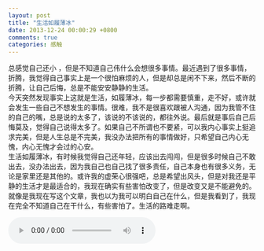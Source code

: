 ```yaml
---
layout: post
title: "生活如履薄冰"
date: 2013-12-24 00:00:29 +0800
comments: true
categories: 感触
---
```

总感觉自己还小 ，但是不知道自己伟什么会想很多事情。最近遇到了很多事情，折腾，我觉得自己事实上是一个很怕麻烦的人，但是却总是闲不下来，然后不断的折腾，让自己后悔，<!-- more -->总是不能安安静静的生活。    
今天突然发现事实上这就是生活，如履薄冰，每一步都需要慎重，走不好，或许就会发生一些自己不想发生的事情。很难，我不是很喜欢跟被人沟通，因为我管不住的自己的嘴，总是说的太多了，该说的不该说的，都往外说。最后就是事后自己后悔莫及，觉得自己说得太多了。如果自己不所谓也不要紧，可以我内心事实上挺追求完美，但是人生总是不完美，我没办法把所有的事情做好，只希望自己内心无愧，内心无愧才会过的心安。    
生活如履薄冰，有时候我觉得自己还年轻，应该出去闯闯，但是很多时候自己不敢出去，没办法出去，因为我自己也自己找了很多责任，自己本身也有很多义务，无论是家里还是其他的。或许我的虚荣心很强吧，总是希望出风头，但是对我还是平静的生活才是最适合的，我现在确实有些害怕改变了，但是改变又是不能避免的。  
就像是我现在写这个文章，我也以为我可以明白自己在什么，但是我看到了，我现在完全不知道自己在干什么，有些害怕了。生活的路难走啊。

<audio src="/blogFiles/musics/男人哭吧不是罪.mp3" controls="controls" autoplay="autoplay">
</audio>